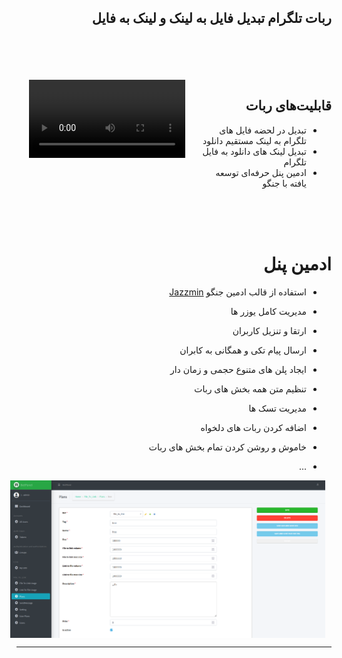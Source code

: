<div dir="rtl" style="text-align: right;">

## ربات تلگرام تبدیل فایل به لینک و لینک به فایل
<br>
<br>
<br>
<br>

<div dir="rtl" style="text-align: right;">
    <div style="display: flex; align-items: flex-start;">
        <div style="flex: 1;">
            <h2>قابلیت‌های ربات</h2>
            <ul>
                <li>تبدیل در لحضه فایل های تلگرام به لینک مستقیم دانلود</li>
                <li>تبدیل لینک های دانلود به فایل تلگرام</li>
                <li>ادمین پنل حرفه‌ای توسعه یافته با جنگو</li>
            </ul>
        </div>
        <div style="flex: 1; margin-left: 20px;">
            <video width="250" controls autoplay>
                <source src="images/demo1.mp4" type="video/mp4">
                Your browser does not support the video tag.
            </video>
        </div>
    </div>
</div>

<br>
<br>
<br>



















# ادمین پنل

- استفاده از قالب ادمین جنگو [Jazzmin](https://github.com/farridav/django-jazzmin)
- مدیریت کامل یوزر ها
- ارتقا و تنزیل کاربران
- ارسال پیام تکی و همگانی به کابران


- ایجاد پلن های متنوع حجمی و زمان دار
- تنظیم متن همه بخش های ربات 
- مدیریت تسک ها
- اضافه کردن ربات های دلخواه
- خاموش و روشن کردن تمام بخش های ربات
- ...




<div style="display: flex;">
    <img src="images/demo3.png" width="800" style="margin-right: 10px;">
</div>


<hr>
<br>


